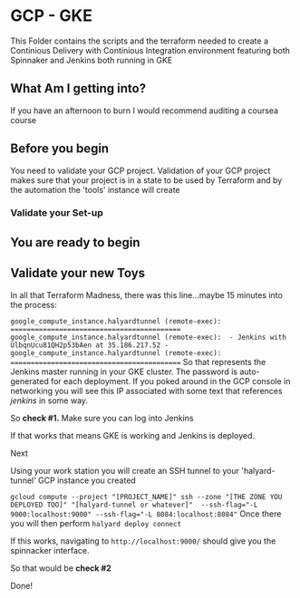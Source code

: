 # GCP - GKE

This Folder contains the scripts and the terraform needed to create a Continious Delivery with Continious Integration environment featuring both Spinnaker and Jenkins both running in GKE

## What Am I getting into?



If you have an afternoon to burn I would recommend auditing a coursea course


## Before you begin

You need to validate your GCP project. Validation of your GCP project makes sure that your project is in a state to be used by Terraform and by the automation the 'tools' instance will create

### Validate your Set-up




## You are ready to begin



## Validate your new Toys

In all that Terraform Madness, there was this line...maybe 15 minutes into the process:

`
google_compute_instance.halyardtunnel (remote-exec): ==========================================
google_compute_instance.halyardtunnel (remote-exec):  - Jenkins with UlbqnUcu81QH2p53bAen at 35.186.217.52 -
google_compute_instance.halyardtunnel (remote-exec): ==========================================
`
So that represents the Jenkins master running in your GKE cluster. The password is auto-generated for each deployment. If you poked around in the GCP console in networking you will see this IP associated with some text that references *jenkins* in some way. 

So **check #1.** Make sure you can log into Jenkins

If that works that means GKE is working and Jenkins is deployed.

Next

Using your work station you will create an SSH tunnel to your 'halyard-tunnel' GCP instance you created

`
gcloud compute --project "[PROJECT_NAME]" ssh --zone "[THE ZONE YOU DEPLOYED TOO]" "[halyard-tunnel or whatever]"  --ssh-flag="-L 9000:localhost:9000" --ssh-flag="-L 8084:localhost:8084"
`
Once there you will then perform `halyard deploy connect`

If this works, navigating to `http://localhost:9000/` should give you the spinnacker interface. 

So that would be **check #2**

Done!

